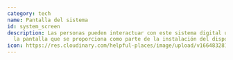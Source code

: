 ```yaml
---
category: tech
name: Pantalla del sistema
id: system_screen
description: Las personas pueden interactuar con este sistema digital utilizando
  la pantalla que se proporciona como parte de la instalación del dispositivo.
icon: https://res.cloudinary.com/helpful-places/image/upload/v1664832813/dtpr-icons/tech/screen_neqwyi.svg
---
```

